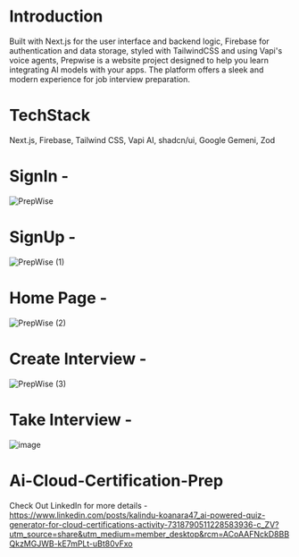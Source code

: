 
# Introduction 


Built with Next.js for the user interface and backend logic, Firebase for authentication and data storage, styled with TailwindCSS and using Vapi's voice agents, Prepwise is a website project designed to help you learn integrating AI models with your apps. The platform offers a sleek and modern experience for job interview preparation.

# TechStack

Next.js,
Firebase,
Tailwind CSS,
Vapi AI,
shadcn/ui,
Google Gemeni,
Zod



# SignIn - 

![PrepWise](https://github.com/user-attachments/assets/f1f1d232-145f-4251-a755-cd322e41d77f)


# SignUp - 



![PrepWise (1)](https://github.com/user-attachments/assets/78fa144b-5a97-4206-bfba-b486ce82dd1f)



# Home Page - 



![PrepWise (2)](https://github.com/user-attachments/assets/21029475-2a28-46aa-9724-36ff81a3b2b7)



# Create Interview - 

![PrepWise (3)](https://github.com/user-attachments/assets/dbf2d1b8-dd1d-4250-abb4-0d5239e20182)

# Take Interview -

![image](https://github.com/user-attachments/assets/c1f31fae-74c8-407b-b56c-79b1d4f0e1cd)





# Ai-Cloud-Certification-Prep
 Check Out LinkedIn for more details - https://www.linkedin.com/posts/kalindu-koanara47_ai-powered-quiz-generator-for-cloud-certifications-activity-7318790511228583936-c_ZV?utm_source=share&utm_medium=member_desktop&rcm=ACoAAFNckD8BBQkzMGJWB-kE7mPLt-uBt80vFxo






